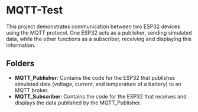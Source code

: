 # MQTT-Test
This project demonstrates communication between two ESP32 devices using the MQTT protocol. One ESP32 acts as a publisher, sending simulated data, while the other functions as a subscriber, receiving and displaying this information.

## Folders

- **MQTT_Publisher**: Contains the code for the ESP32 that publishes simulated data (voltage, current, and temperature of a battery) to an MQTT broker.
- **MQTT_Subscriber**: Contains the code for the ESP32 that receives and displays the data published by the MQTT_Publisher.
